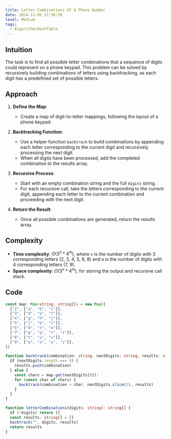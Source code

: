 ```yaml
---
title: Letter Combinations Of A Phone Number
date: 2024-11-05 17:56:50
level: Medium
tags:  
  - Algorithm/HashTable
---
```


## Intuition

The task is to find all possible letter combinations that a sequence of digits could represent on a phone keypad. This problem can be solved by recursively building combinations of letters using backtracking, as each digit has a predefined set of possible letters.

## Approach

1. **Define the Map**:
   - Create a map of digit-to-letter mappings, following the layout of a phone keypad.

2. **Backtracking Function**:
   - Use a helper function `backtrack` to build combinations by appending each letter corresponding to the current digit and recursively processing the next digit.
   - When all digits have been processed, add the completed combination to the results array.

3. **Recursive Process**:
   - Start with an empty combination string and the full `digits` string.
   - For each recursive call, take the letters corresponding to the current digit, appending each letter to the current combination and proceeding with the next digit.

4. **Return the Result**:
   - Once all possible combinations are generated, return the results array.

## Complexity

- **Time complexity**: $O(3^n*4^m)$, where `n` is the number of digits with 3 corresponding letters (2, 3, 4, 5, 6, 8) and `m` is the number of digits with 4 corresponding letters (7, 9).
- **Space complexity**: $O(3^n*4^m)$, for storing the output and recursive call stack.

## Code

```typescript
const map: Map<string, string[]> = new Map([
  ["2", ["a", "b", "c"]],
  ["3", ["d", "e", "f"]],
  ["4", ["g", "h", "i"]],
  ["5", ["j", "k", "l"]],
  ["6", ["m", "n", "o"]],
  ["7", ["p", "q", "r", "s"]],
  ["8", ["t", "u", "v"]],
  ["9", ["w", "x", "y", "z"]],
])

function backtrack(combination: string, nextDigits: string, results: string[]) {
  if (nextDigits.length === 0) {
    results.push(combination)
  } else {
    const chars = map.get(nextDigits[0])!
    for (const char of chars) {
      backtrack(combination + char, nextDigits.slice(1), results)
    }
  }
}

function letterCombinations(digits: string): string[] {
  if (!digits) return []
  const results: string[] = []
  backtrack("", digits, results)
  return results
}
```

